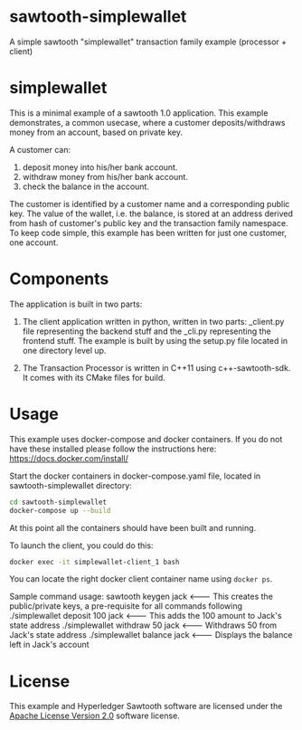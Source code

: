 # sawtooth-simplewallet
A simple sawtooth "simplewallet" transaction family example (processor + client)

# simplewallet

This is a minimal example of a sawtooth 1.0 application. This example demonstrates, a common usecase, where a customer deposits/withdraws money from an account, based on private key.

A customer can:
1. deposit money into his/her bank account.
2. withdraw money from his/her bank account.
3. check the balance in the account.

The customer is identified by a customer name and a corresponding public key. The value of the wallet, i.e. the balance, is stored at an address derived from hash of customer's public key and the transaction family namespace. To keep code simple, this example has been written for just one customer, one account.

# Components 
The application is built in two parts:
1. The client application written in python, written in two parts: _client.py file representing the backend stuff and the _cli.py representing the frontend stuff. The example is built by using the setup.py file located in one directory level up.

2. The Transaction Processor is written in C++11 using c++-sawtooth-sdk. It comes with its CMake files for build.

# Usage

This example uses docker-compose and docker containers. If you do not have these installed please follow the instructions here: https://docs.docker.com/install/

Start the docker containers in docker-compose.yaml file, located in sawtooth-simplewallet directory:
```bash
cd sawtooth-simplewallet
docker-compose up --build
```

At this point all the containers should have been built and running.

To launch the client, you could do this:
```bash
docker exec -it simplewallet-client_1 bash
```

You can locate the right docker client container name using `docker ps`.

Sample command usage:
sawtooth keygen jack <--- This creates the public/private keys, a pre-requisite for all commands following
./simplewallet deposit 100 jack <--- This adds the 100 amount to Jack's state address
./simplewallet withdraw 50 jack <--- Withdraws 50 from Jack's state address
./simplewallet balance jack <--- Displays the balance left in Jack's account

# License
This example and Hyperledger Sawtooth software are licensed under the [Apache License Version 2.0](LICENSE) software license.
